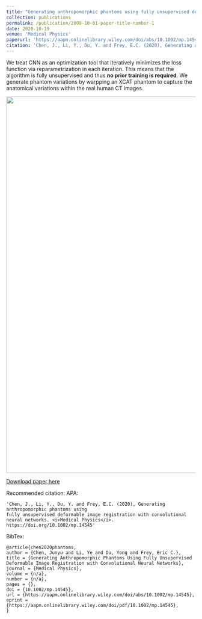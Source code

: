 ```yaml
---
title: "Generating anthropomorphic phantoms using fully unsupervised deformable image registration with convolutional neural networks"
collection: publications
permalink: /publication/2009-10-01-paper-title-number-1
date: 2020-10-19
venue: 'Medical Physics'
paperurl: 'https://aapm.onlinelibrary.wiley.com/doi/abs/10.1002/mp.14545'
citation: 'Chen, J., Li, Y., Du, Y. and Frey, E.C. (2020), Generating anthropomorphic phantoms using fully unsupervised deformable image registration with convolutional neural networks. <i>Medical Physics</i>. https://doi.org/10.1002/mp.14545'
---
```

We treat CNN as an optimization tool that iteratively minimizes the loss function via reparametrization in each iteration. This means that the algorithm is fully unsupervised and thus **no prior training is required**. We generate phantom variations by warpping an XCAT phantom to capture the anatomical variations within the real human CT images.

<img src="https://github.com/junyuchen245/junyuchen245.github.io/blob/master/images/MedPhy_phantom.jpg" width="1000"/>

[Download paper here](http://junyuchen245.github.io/files/Phantoms_2020_MedPhy.pdf)

Recommended citation:
APA:
    
    'Chen, J., Li, Y., Du, Y. and Frey, E.C. (2020), Generating anthropomorphic phantoms using 
    fully unsupervised deformable image registration with convolutional neural networks. <i>Medical Physics</i>. https://doi.org/10.1002/mp.14545'
BibTex:

    @article{chen2020phantoms,
    author = {Chen, Junyu and Li, Ye and Du, Yong and Frey, Eric C.},
    title = {Generating Anthropomorphic Phantoms Using Fully Unsupervised Deformable Image Registration with Convolutional Neural Networks},
    journal = {Medical Physics},
    volume = {n/a},
    number = {n/a},
    pages = {},
    doi = {10.1002/mp.14545},
    url = {https://aapm.onlinelibrary.wiley.com/doi/abs/10.1002/mp.14545},
    eprint = {https://aapm.onlinelibrary.wiley.com/doi/pdf/10.1002/mp.14545},
    }
